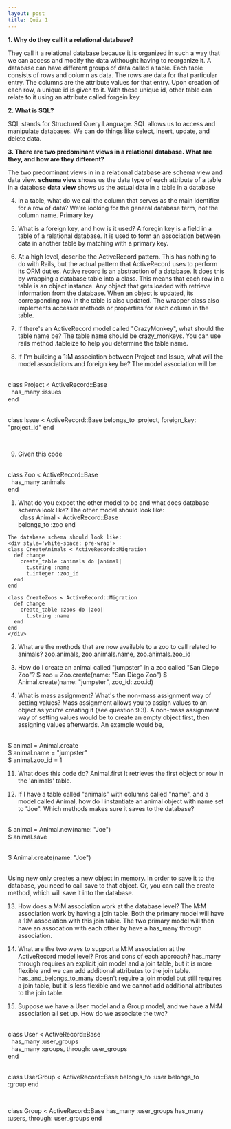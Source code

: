```yaml
---
layout: post
title: Quiz 1
---
```


<strong>1. Why do they call it a relational database?</strong>
<p>
  They call it a relational database because it is organized in such a way that we can access and modify the data withought having to reorganize it. A database can have different groups of data called a table. Each table consists of rows and column as data. The rows are data for that particular entry. The columns are the attribute values for that entry. Upon creation of each row, a unique id is given to it. With these unique id, other table can relate to it using an attribute called forgein key.
</p>

<strong>2. What is SQL?</strong>
<p>
  SQL stands for Structured Query Language. SQL allows us to access and manipulate databases. We can do things like select, insert, update, and delete data.
</p>

<strong>3. There are two predominant views in a relational database. What are they, and how are they different?</strong>
<p>
  The two predominant views in in a relational database are schema view and data view.
<strong>schema view</strong> shows us the data type of each attribute of a table in a database
<strong>data view</strong> shows us the actual data in a table in a database
</p>

4. In a table, what do we call the column that serves as the main identifier for a row of data? We're looking for the general database term, not the column name.
Primary key

5. What is a foreign key, and how is it used?
A foregin key is a field in a table of a relational database. It is used to form an association between data in another table by matching with a primary key.

6. At a high level, describe the ActiveRecord pattern. This has nothing to do with Rails, but the actual pattern that ActiveRecord uses to perform its ORM duties.
Active record is an abstraction of a database. It does this by wrapping a database table into a class. This means that each row in a table is an object instance. Any object that gets loaded with retrieve information from the database. When an object is updated, its corresponding row in the table is also updated. The wrapper class also implements accessor methods or properties for each column in the table.

7. If there's an ActiveRecord model called "CrazyMonkey", what should the table name be?
The table name should be <bold>crazy_monkeys</bold>. You can use rails method .tableize to help you determine the table name.

8. If I'm building a 1:M association between Project and Issue, what will the model associations and foreign key be?
The model association will be:
<div style='white-space: pre-wrap'>
class Project < ActiveRecord::Base
  has_many :issues
end

class Issue < ActiveRecord::Base
  belongs_to :project, foreign_key: "project_id"
end
</div>

9. Given this code
<div style='white-space: pre-wrap'>
class Zoo < ActiveRecord::Base
  has_many :animals
end
</div>

  1. What do you expect the other model to be and what does database schema look like?
    The other model should look like:
    <div style='white-space: pre-wrap'>
    class Animal < ActiveRecord::Base
      belongs_to :zoo
    end
    </div>

    The database schema should look like:
    <div style='white-space: pre-wrap'>
    class CreateAnimals < ActiveRecord::Migration
      def change
        create_table :animals do |animal|
          t.string :name
          t.integer :zoo_id
      end
    end

    class CreateZoos < ActiveRecord::Migration
      def change
        create_table :zoos do |zoo|
          t.string :name
      end
    end
    </div>

  2. What are the methods that are now available to a zoo to call related to animals?
    zoo.animals, zoo.animals.name, zoo.animals.zoo_id

  3. How do I create an animal called "jumpster" in a zoo called "San Diego Zoo"?
    $ zoo = Zoo.create(name: "San Diego Zoo")
    $ Animal.create(name: "jumpster", zoo_id: zoo.id)

10. What is mass assignment? What's the non-mass assignment way of setting values?
Mass assignment allows you to assign values to an object as you're creating it (see question 9.3). A non-mass assignment way of setting values would be to create an empty object first, then assigning values afterwards. An example would be, 
<div style='white-space: pre-wrap'>
$ animal = Animal.create
$ animal.name = "jumpster"
$ animal.zoo_id = 1
</div>

11. What does this code do? Animal.first
It retrieves the first object or row in the 'animals' table.

12. If I have a table called "animals" with columns called "name", and a model called Animal, how do I instantiate an animal object with name set to "Joe". Which methods makes sure it saves to the database?
<div style='white-space: pre-wrap'>
$ animal = Animal.new(name: "Joe")
$ animal.save

$ Animal.create(name: "Joe")
</div>
Using new only creates a new object in memory. In order to save it to the database, you need to call save to that object. Or, you can call the create method, which will save it into the database.

13. How does a M:M association work at the database level?
The M:M association work by having a join table. Both the primary model will have a 1:M association with this join table. The two primary model will then have an assocation with each other by have a has_many through association.

14. What are the two ways to support a M:M association at the ActiveRecord model level? Pros and cons of each approach?
has_many through requires an explicit join model and a join table, but it is more flexible and we can add additional attributes to the join table. 
has_and_belongs_to_many doesn't require a join model but still requires a join table, but it is less flexible and we cannot add additional attributes to the join table.

15. Suppose we have a User model and a Group model, and we have a M:M association all set up. How do we associate the two?
<div style='white-space: pre-wrap'>
class User < ActiveRecord::Base
  has_many :user_groups
  has_many :groups, through: user_groups
end

class UserGroup < ActiveRecord::Base
  belongs_to :user
  belongs_to :group
end

class Group < ActiveRecord::Base
  has_many :user_groups
  has_many :users, through: user_groups
end
</div>